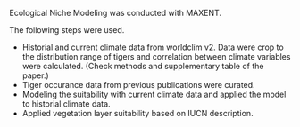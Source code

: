 Ecological Niche Modeling was conducted with MAXENT.

The following steps were used.
 - Historial and current climate data from worldclim v2. Data were crop to the distribution range of tigers and correlation between climate variables were calculated. (Check methods and supplementary table of the paper.)
 - Tiger occurance data from previous publications were curated.
 - Modeling the suitability with current climate data and applied the model to historial climate data.
 - Applied vegetation layer suitability based on IUCN description.


